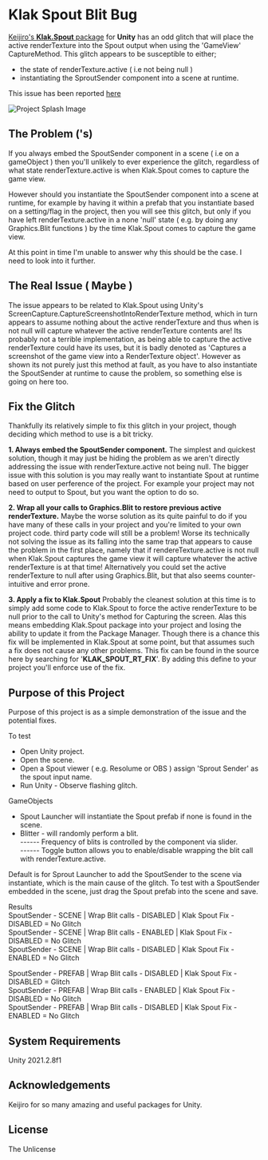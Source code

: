 # Klak Spout Blit Bug
[Keijiro's **Klak.Spout** package](https://github.com/keijiro/KlakSpout) for **Unity** has an odd glitch that will place the active renderTexture into the Spout output when using the 'GameView' CaptureMethod. This glitch appears to be susceptible to either;
 - the state of renderTexture.active ( i.e not being null )
 - instantiating the SproutSender component into a scene at runtime.

This issue has been reported [here](https://github.com/keijiro/KlakSpout/issues/93)


![Project Splash Image](/Media/GlitchKlakSpoutBlit.gif)

## The Problem ('s)
If you always embed the SpoutSender component in a scene ( i.e on a gameObject ) then you'll unlikely to ever experience the glitch, regardless of what state renderTexture.active is when Klak.Spout comes to capture the game view. 

However should you instantiate the SpoutSender component into a scene at runtime, for example by having it within a prefab that you instantiate based on a setting/flag in the project, then you will see this glitch, but  only if you have left renderTexture.active in a none 'null' state ( e.g. by doing any Graphics.Blit functions ) by the time  Klak.Spout comes to capture the game view.

At this point in time I'm unable to answer why this should be the case. I need to look into it further. 

## The Real Issue ( Maybe )
The issue appears to be related to Klak.Spout using Unity's ScreenCapture.CaptureScreenshotIntoRenderTexture method, which in turn appears to assume nothing about the active renderTexture and thus when is not null will capture whatever the active renderTexture contents are!
Its probably not a terrible implementation, as being able to capture the active renderTexture could have its uses, but it is badly denoted as  'Captures a screenshot of the game view into a RenderTexture object'.
However as shown its not purely just this method at fault, as you have to also instantiate the SpoutSender at runtime to cause the problem, so something else is going on here too.

## Fix the Glitch
Thankfully its relatively simple to fix this glitch in your project, though deciding which method to use is a bit tricky.

**1. Always embed the SpoutSender component.**
The simplest and quickest solution, though it may just be hiding the problem as we aren't directly addressing the issue with renderTexture.active not being null. 
The bigger issue with this solution is you may really want to instantiate Spout at runtime based on user perference of the project. For example your project may not need to output to Spout, but you want the option to do so.

**2. Wrap all your calls to Graphics.Blit to restore previous active renderTexture.**
Maybe the worse solution as its quite painful to do if you have many of these calls in your project and you're limited to your own project code. third party code will still be a problem! 
Worse its technically not solving the issue as its falling into the same trap that appears to cause the problem in the first place, namely that if rendereTexture.active is not null when Klak.Spout captures the game view it will capture whatever the active renderTexture is at that time! Alternatively you could set the active renderTexture to null after using Graphics.Blit, but that also seems counter-intuitive and error prone.

**3. Apply a fix to Klak.Spout**
Probably the cleanest solution at this time is to simply add some code to Klak.Spout to force the active renderTexture to be null prior to the call to Unity's method for Capturing the screen. 
Alas this means embedding Klak.Spout package into your project and losing the ability to update it from the Package Manager. Though there is a chance this fix will be implemented in Klak.Spout at some point, but that assumes such a fix does not cause any other problems.
This fix can be found in the source here by searching for '**KLAK_SPOUT_RT_FIX**'. By adding this define to your project you'll enforce use of the fix.


## Purpose of this Project
Purpose of this project is as a simple demonstration of the issue and the potential fixes.

To test
-   Open Unity project.
-   Open the scene.
-   Open a Spout viewer ( e.g. Resolume or OBS ) assign 'Sprout Sender' as the spout input name.
-   Run Unity - Observe flashing glitch.

GameObjects

-   Spout Launcher will instantiate the Spout prefab if none is found in the scene.
-   Blitter - will randomly perform a blit.  
    ------ Frequency of blits is controlled by the component via slider.  
    ------ Toggle button allows you to enable/disable wrapping the blit call with renderTexture.active.

Default is for Sprout Launcher to add the SpoutSender to the scene via instantiate, which is the main cause of the glitch.
To test with a SpoutSender embedded in the scene, just drag the Spout prefab into the scene and save.

Results  
SpoutSender - SCENE | Wrap Blit calls - DISABLED | Klak Spout Fix - DISABLED = No Glitch  
SpoutSender - SCENE | Wrap Blit calls - ENABLED | Klak Spout Fix - DISABLED = No Glitch  
SpoutSender - SCENE | Wrap Blit calls - DISABLED | Klak Spout Fix - ENABLED = No Glitch

SpoutSender - PREFAB | Wrap Blit calls - DISABLED | Klak Spout Fix - DISABLED = Glitch  
SpoutSender - PREFAB | Wrap Blit calls - ENABLED | Klak Spout Fix - DISABLED = No Glitch  
SpoutSender - PREFAB | Wrap Blit calls - DISABLED | Klak Spout Fix - ENABLED = No Glitch



## System Requirements
Unity 2021.2.8f1

## Acknowledgements
Keijiro for so many amazing and useful packages for Unity.

## License
The Unlicense
